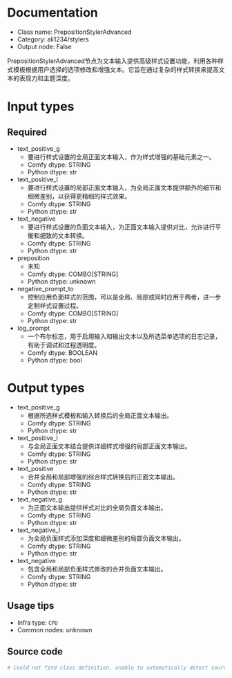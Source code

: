 
# Documentation
- Class name: PrepositionStylerAdvanced
- Category: ali1234/stylers
- Output node: False

PrepositionStylerAdvanced节点为文本输入提供高级样式设置功能，利用各种样式模板根据用户选择的选项修改和增强文本。它旨在通过复杂的样式转换来提高文本的表现力和主题深度。

# Input types
## Required
- text_positive_g
    - 要进行样式设置的全局正面文本输入，作为样式增强的基础元素之一。
    - Comfy dtype: STRING
    - Python dtype: str
- text_positive_l
    - 要进行样式设置的局部正面文本输入，为全局正面文本提供额外的细节和细微差别，以获得更精细的样式效果。
    - Comfy dtype: STRING
    - Python dtype: str
- text_negative
    - 要进行样式设置的负面文本输入，为正面文本输入提供对比，允许进行平衡和细致的文本转换。
    - Comfy dtype: STRING
    - Python dtype: str
- preposition
    - 未知
    - Comfy dtype: COMBO[STRING]
    - Python dtype: unknown
- negative_prompt_to
    - 控制应用负面样式的范围，可以是全局、局部或同时应用于两者，进一步定制样式设置过程。
    - Comfy dtype: COMBO[STRING]
    - Python dtype: str
- log_prompt
    - 一个布尔标志，用于启用输入和输出文本以及所选菜单选项的日志记录，有助于调试和过程透明度。
    - Comfy dtype: BOOLEAN
    - Python dtype: bool

# Output types
- text_positive_g
    - 根据所选样式模板和输入转换后的全局正面文本输出。
    - Comfy dtype: STRING
    - Python dtype: str
- text_positive_l
    - 与全局正面文本结合提供详细样式增强的局部正面文本输出。
    - Comfy dtype: STRING
    - Python dtype: str
- text_positive
    - 合并全局和局部增强的综合样式转换后的正面文本输出。
    - Comfy dtype: STRING
    - Python dtype: str
- text_negative_g
    - 为正面文本输出提供样式对比的全局负面文本输出。
    - Comfy dtype: STRING
    - Python dtype: str
- text_negative_l
    - 为全局负面样式添加深度和细微差别的局部负面文本输出。
    - Comfy dtype: STRING
    - Python dtype: str
- text_negative
    - 包含全局和局部负面样式修改的合并负面文本输出。
    - Comfy dtype: STRING
    - Python dtype: str


## Usage tips
- Infra type: `CPU`
- Common nodes: unknown


## Source code
```python
# Could not find class definition, unable to automatically detect source code
```
